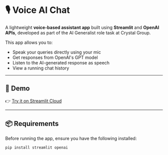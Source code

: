 # 🎙️ Voice AI Chat

A lightweight **voice-based assistant app** built using **Streamlit** and **OpenAI APIs**, developed as part of the AI Generalist role task at Crystal Group.

This app allows you to:
- Speak your queries directly using your mic
- Get responses from OpenAI's GPT model
- Listen to the AI-generated response as speech
- View a running chat history

---

## 🚀 Demo

👉 [Try it on Streamlit Cloud](https://voice-ai-chatbot-4dqgleszvjpkehpur2unl4.streamlit.app/)  


---

## 📦 Requirements

Before running the app, ensure you have the following installed:

```bash
pip install streamlit openai
